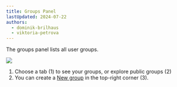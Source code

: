 ```yaml
---
title: Groups Panel
lastUpdated: 2024-07-22
authors:
  - dominik-brilhaus
  - viktoria-petrova
---
```


The groups panel lists all user groups.

![](@images/datahub/datahub-groupPanel.drawio.svg)


1. Choose a tab (1) to see your groups, or explore public groups (2)
2. You can create a [New group](datahub-CreateGroup.html) in the top-right corner (3).
